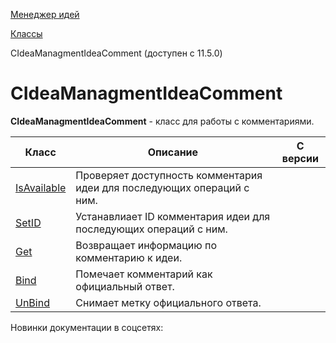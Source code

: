[Менеджер идей](/api_help/ideamanagment/index.php)

[Классы](/api_help/ideamanagment/reference/index.php)

CIdeaManagmentIdeaComment (доступен с 11.5.0)

CIdeaManagmentIdeaComment
=========================

**CIdeaManagmentIdeaComment** - класс для работы с комментариями.

| Класс | Описание | С версии |
| --- | --- | --- |
| [IsAvailable](/api_help/ideamanagment/reference/cideamanagmentideacomment/isavailable.php) | Проверяет доступность комментария идеи для последующих операций с ним. |  |
| [SetID](/api_help/ideamanagment/reference/cideamanagmentideacomment/setid.php) | Устанавлиает ID комментария идеи для последующих операций с ним. |  |
| [Get](/api_help/ideamanagment/reference/cideamanagmentideacomment/get.php) | Возвращает информацию по комментарию к идеи. |  |
| [Bind](/api_help/ideamanagment/reference/cideamanagmentideacomment/bind.php) | Помечает комментарий как официальный ответ. |  |
| [UnBind](/api_help/ideamanagment/reference/cideamanagmentideacomment/unbind.php) | Снимает метку официального ответа. |  |

Новинки документации в соцсетях:
